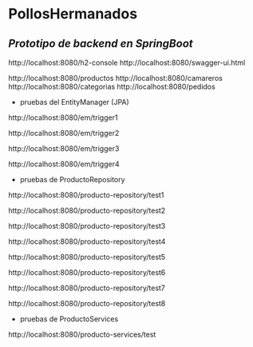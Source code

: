 # PollosHermanados

## _Prototipo de backend en SpringBoot_

http://localhost:8080/h2-console
http://localhost:8080/swagger-ui.html

http://localhost:8080/productos
http://localhost:8080/camareros
http://localhost:8080/categorias
http://localhost:8080/pedidos



- pruebas del EntityManager (JPA)

http://localhost:8080/em/trigger1

http://localhost:8080/em/trigger2

http://localhost:8080/em/trigger3

http://localhost:8080/em/trigger4

- pruebas de ProductoRepository

http://localhost:8080/producto-repository/test1

http://localhost:8080/producto-repository/test2

http://localhost:8080/producto-repository/test3

http://localhost:8080/producto-repository/test4

http://localhost:8080/producto-repository/test5

http://localhost:8080/producto-repository/test6

http://localhost:8080/producto-repository/test7

http://localhost:8080/producto-repository/test8

- pruebas de ProductoServices

http://localhost:8080/producto-services/test